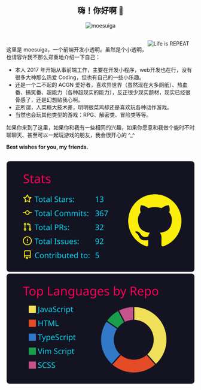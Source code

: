 
<h2 align="center">嗨！你好啊 👋</h2>

<p align="center">
  <img alt="moesuiga" src="https://komarev.com/ghpvc/?username=moesuiga" />
</p>

<br/>

<img align="right" alt="Life is REPEAT" width="25%" src="https://media.giphy.com/media/VTtANKl0beDFQRLDTh/giphy.gif" />

这里是 moesuiga，一个前端开发小透明。虽然是个小透明，也请容许我不那么郑重地介绍一下自己：

- 本人 2017 年开始从事前端工作，主要在开发小程序，web开发也在行，没有很多大神那么热爱 Coding，但也有自己的一些小乐趣。
- 还是一个二不起的 ACGN 爱好者，喜欢异世界（虽然现在大多厕纸）、热血番、搞笑番、超能力（各种超现实的能力），反正很少现实题材，现实已经很骨感了，还是幻想贴我心啊。
- 正所谓，人菜瘾大技术差，明明很菜鸡却还是喜欢玩各种动作游戏。
- 当然也会玩其他类型的游戏：RPG、解密类、冒险类等等。

如果你来到了这里，如果你和我有一些相同的兴趣，如果你愿意和我做个能时不时聊聊天、甚至可以一起玩游戏的朋友，我会很开心的 ^_^

**Best wishes for you, my friends.**

<h2></h2>

[![My Github Stats](https://raw.githubusercontent.com/moesuiga/moesuiga/main/profile-summary-card-output/2077/3-stats.svg)](https://github.com/vn7n24fzkq/github-profile-summary-cards)
[![My Github Languages](https://raw.githubusercontent.com/moesuiga/moesuiga/main/profile-summary-card-output/2077/1-repos-per-language.svg)](https://github.com/vn7n24fzkq/github-profile-summary-cards)
